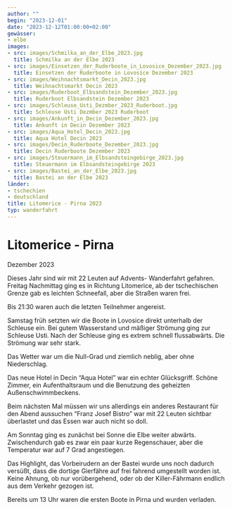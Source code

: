 ```yaml
---
author: ""
begin: "2023-12-01"
date: "2023-12-12T01:00:00+02:00"
gewässer:
- elbe
images:
- src: images/Schmilka_an_der_Elbe_2023.jpg
  title: Schmilka an der Elbe 2023
- src: images/Einsetzen_der_Ruderboote_in_Lovosice_Dezember_2023.jpg
  title: Einsetzen der Ruderboote in Lovosice Dezember 2023
- src: images/Weihnachtsmarkt_Decin_2023.jpg
  title: Weihnachtsmarkt Decin 2023
- src: images/Ruderboot_Elbsandstein_Dezember_2023.jpg
  title: Ruderboot Elbsandstein Dezember 2023
- src: images/Schleuse_Usti_Dezmber_2023_Ruderboot.jpg
  title: Schleuse Usti Dezmber 2023 Ruderboot
- src: images/Ankunft_in_Decin_Dezember_2023.jpg
  title: Ankunft in Decin Dezember 2023
- src: images/Aqua_Hotel_Decin_2023.jpg
  title: Aqua Hotel Decin 2023
- src: images/Decin_Ruderboote_Dezember_2023.jpg
  title: Decin Ruderboote Dezember 2023
- src: images/Steuermann_im_Elbsandsteingebirge_2023.jpg
  title: Steuermann im Elbsandsteingebirge 2023
- src: images/Bastei_an_der_Elbe_2023.jpg
  title: Bastei an der Elbe 2023
länder: 
- tschechien
- deutschland
title: Litomerice - Pirna 2023
typ: wanderfahrt
---
```




# Litomerice - Pirna


Dezember 2023

Dieses Jahr sind wir mit 22 Leuten auf Advents- Wanderfahrt gefahren. Freitag Nachmittag ging es in Richtung Litomerice, ab der tschechischen Grenze gab es leichten Schneefall, aber die Straßen waren frei.

Bis 21:30 waren auch die letzten Teilnehmer angereist.

Samstag früh setzten wir die Boote in Lovosice direkt unterhalb der Schleuse ein. Bei gutem Wasserstand und mäßiger Strömung ging zur Schleuse Usti. Nach der Schleuse ging es extrem schnell flussabwärts. Die Strömung war sehr stark.

Das Wetter war um die Null-Grad und ziemlich neblig, aber ohne Niederschlag.

Das neue Hotel in Decin “Aqua Hotel” war ein echter Glücksgriff. Schöne Zimmer, ein Aufenthaltsraum und die Benutzung des geheizten Außenschwimmbeckens.

Beim nächsten Mal müssen wir uns allerdings ein anderes Restaurant für den Abend aussuchen “Franz Josef Bistro” war mit 22 Leuten sichtbar überlastet und das Essen war auch nicht so doll.

Am Sonntag ging es zunächst bei Sonne die Elbe weiter abwärts. Zwischendurch gab es zwar ein paar kurze Regenschauer, aber die Temperatur war auf 7 Grad angestiegen.

Das Highlight, das Vorbeirudern an der Bastei wurde uns noch dadurch versüßt, dass die dortige Gierfähre auf frei fahrend umgestellt worden ist. Keine Ahnung, ob nur vorübergehend, oder ob der Killer-Fährmann endlich aus dem Verkehr gezogen ist.

Bereits um 13 Uhr waren die ersten Boote in Pirna und wurden verladen.
